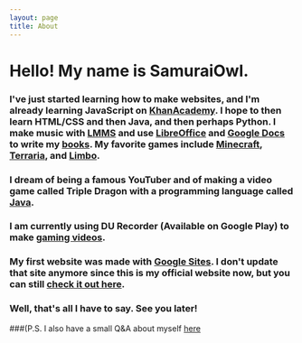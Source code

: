```yaml
---
layout: page
title: About
---
```


<h1>Hello! My name is SamuraiOwl.</h1>

### I've just started learning how to make websites, and I'm already learning JavaScript on [KhanAcademy](https://www.khanacademy.org/). I hope to then learn HTML/CSS and then Java, and then perhaps Python. I make music with [LMMS](https://lmms.io/) and use [LibreOffice](https://www.libreoffice.org/) and [Google Docs](https://docs.google.com) to write my [books](https://samuraiowl.github.io/books). My favorite games include [Minecraft](https://minecraft.net/en-us), [Terraria](http://terraria.org/), and [Limbo](http://www.playdead.com/games/limbo/).
### I dream of being a famous YouTuber and of making a video game called Triple Dragon with a programming language called [Java](https://java.com/en/).
### I am currently using DU Recorder (Available on Google Play) to make [gaming videos](samuraiowl.github.io/videos.html/gaming_videos.html).
### My first website was made with [Google Sites](https://sites.google.com). I don't update that site anymore since this is my official website now,  but you can still [check it out here](https://sites.google.com/view/samuraiowl).
### Well, that's all I have to say. See you later!</p>
###(P.S. I also have a small Q&A  about myself [here](https://samuraiowl.github.io/q&a)
